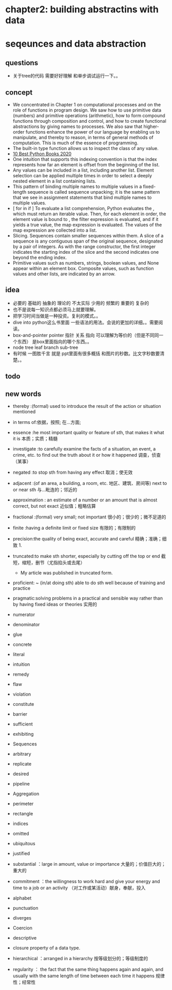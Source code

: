 # chapter2: building abstractins with data
# seqeunces and data abstraction

## questions
- 关于tree的代码 需要好好理解 和单步调试运行一下。。


## concept
- We concentrated in Chapter 1 on computational processes and on the role of functions in program design. We saw how to use primitive data (numbers) and primitive operations (arithmetic), how to form compound functions through composition and control, and how to create functional abstractions by giving names to processes. We also saw that higher-order functions enhance the power of our language by enabling us to manipulate, and thereby to reason, in terms of general methods of computation. This is much of the essence of programming.
- The built-in type function allows us to inspect the class of any value.
- [10 Best Python Books 2020](https://finderiko.com/python-book)
- One intuition that supports this indexing convention is that the index represents how far an element is offset from the beginning of the list.
- Any values can be included in a list, including another list. Element selection can be applied multiple times in order to select a deeply nested element in a list containing lists.
- This pattern of binding multiple names to multiple values in a fixed-length sequence is called sequence unpacking; it is the same pattern that we see in assignment statements that bind multiple names to multiple values.
- [<map expression> for <name> in <sequence expression> if <filter expression>]
To evaluate a list comprehension, Python evaluates the <sequence expression>, which must return an iterable value. Then, for each element in order, the element value is bound to <name>, the filter expression is evaluated, and if it yields a true value, the map expression is evaluated. The values of the map expression are collected into a list.
- Slicing. Sequences contain smaller sequences within them. A slice of a sequence is any contiguous span of the original sequence, designated by a pair of integers. As with the range constructor, the first integer indicates the starting index of the slice and the second indicates one beyond the ending index.
- Primitive values such as numbers, strings, boolean values, and None appear within an element box. Composite values, such as function values and other lists, are indicated by an arrow.

## idea
- 必要的 基础的 抽象的 理论的 不太实际  少用的 频繁的 重要的  复杂的 
- 也不是说每一知识点都必须马上就要理解。
- 把学习时间当做是一种投资。复利的模式。。
- dive into python这么书里面 一些语法的用法。会说的更加的详细。。需要阅读。
- box-and-pointer pointer 指针 关系 指向 可以理解为等价的（但是不同同一个东西）
是box里面指向的哪个东西。。
- node tree leaf branch sub-tree 
- 有时候 一图胜千言 就是 ppt里面有很多概括 和图片的秒数。比文字秒数要清楚。。

## todo

## new words
- thereby :(formal) used to introduce the result of the action or situation mentioned
- in terms of:依据，按照; 在…方面;
- essence :he most important quality or feature of sth, that makes it what it is 本质；实质；精髓
- investigate :to carefully examine the facts of a situation, an event, a crime, etc. to find out the truth about it or how it happened 调查，侦查（某事）
- negated :to stop sth from having any effect 取消；使无效
- adjacent :(of an area, a building, a room, etc. 地区、建筑、房间等) next to or near sth 与…毗连的；邻近的
- approximation :
an estimate of a number or an amount that is almost correct, but not exact 近似值；粗略估算


- fractional :(formal) very small; not important 很小的；很少的；微不足道的
- finite :having a definite limit or fixed size 有限的；有限制的
- precision:the quality of being exact, accurate and careful 精确；准确；细致
	1. 
- truncated:to make sth shorter, especially by cutting off the top or end 截短，缩短，删节（尤指掐头或去尾）
	+ My article was published in truncated form.
- proficient: ~ (in/at doing sth) able to do sth well because of training and practice  
- pragmatic:solving problems in a practical and sensible way rather than by having fixed ideas or theories 实用的

- numerator 
- denominator
- glue 
- concrete 
- literal
- intuition 
- remedy 
- flaw 
- violation 
- constitute 
- barrier 
- sufficient 
- exhibiting 

- Sequences
- arbitrary 
- replicate 
- desired 
- pipeline 
- Aggregation
- perimeter 
- rectangle 
- indices
- omitted 
- ubiquitous 
- justified
- substantial ：large in amount, value or importance 大量的；价值巨大的；重大的
- commitment ：the willingness to work hard and give your energy and time to a job or an activity （对工作或某活动）献身，奉献，投入
- alphabet
- punctuation 
- diverges 
- Coercion
- descriptive 
- closure property of a data type.
- hierarchical ：arranged in a hierarchy 按等级划分的；等级制度的
- regularity ： the fact that the same thing happens again and again, and usually with the same length of time between each time it happens 规律性；经常性